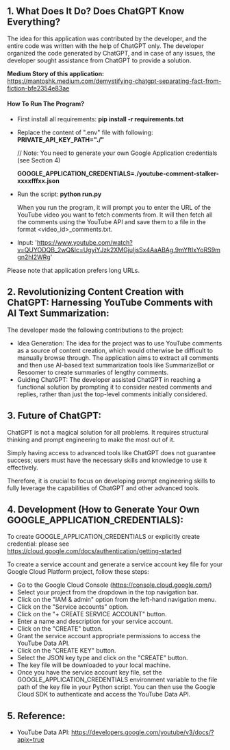 ## 1. What Does It Do? Does ChatGPT Know Everything?
The idea for this application was contributed by the developer, and the 
entire code was written with the help of ChatGPT only. The developer 
organized the code generated by ChatGPT, and in case of any issues, the 
developer sought assistance from ChatGPT to provide a solution.

**Medium Story of this application:** https://mantoshk.medium.com/demystifying-chatgpt-separating-fact-from-fiction-bfe2354e83ae


#### How To Run The Program?
* First install all requirements: **pip install -r requirements.txt**
* Replace the content of ".env" file with following:
    **PRIVATE_API_KEY_PATH="./"**

    // Note: You need to generate your own Google Application credentials (see Section 4)

    **GOOGLE_APPLICATION_CREDENTIALS=./youtube-comment-stalker-xxxxfffxx.json**

* Run the script: **python run.py**

    When you run the program, it will prompt you to enter the URL of the YouTube video 
    you want to fetch comments from. It will then fetch all the comments using the 
    YouTube API and save them to a file in the format <video_id>_comments.txt.

* Input: 'https://www.youtube.com/watch?v=QUYODQB_2wQ&lc=UgyiYJzk2XMGjuIjsSx4AaABAg.9mYftIxYoRS9mgn2hI2WRg'

Please note that application prefers long URLs.

## 2. Revolutionizing Content Creation with ChatGPT: Harnessing YouTube Comments with AI Text Summarization:

The developer made the following contributions to the project:
* Idea Generation: The idea for the project was to use YouTube comments as a 
 source of content creation, which would otherwise be difficult to manually 
 browse through. The application aims to extract all comments and then use 
 AI-based text summarization tools like SummarizeBot or Resoomer to create 
 summaries of lengthy comments.
* Guiding ChatGPT: The developer assisted ChatGPT in reaching a functional 
 solution by prompting it to consider nested comments and replies, rather 
 than just the top-level comments initially considered.

## 3. Future of ChatGPT: 
ChatGPT is not a magical solution for all problems. It requires structural 
thinking and prompt engineering to make the most out of it. 

Simply having access to advanced tools like ChatGPT does not guarantee success; users must 
have the necessary skills and knowledge to use it effectively. 

Therefore, it is crucial to focus on developing prompt engineering skills to fully leverage 
the capabilities of ChatGPT and other advanced tools.


## 4. Development (How to Generate Your Own GOOGLE_APPLICATION_CREDENTIALS):
To create GOOGLE_APPLICATION_CREDENTIALS or explicitly create credential: please see https://cloud.google.com/docs/authentication/getting-started

To create a service account and generate a service account key file for your Google Cloud Platform project, follow these steps:

* Go to the Google Cloud Console (https://console.cloud.google.com/)
* Select your project from the dropdown in the top navigation bar.
* Click on the "IAM & admin" option from the left-hand navigation menu.
* Click on the "Service accounts" option.
* Click on the "+ CREATE SERVICE ACCOUNT" button.
* Enter a name and description for your service account.
* Click on the "CREATE" button.
* Grant the service account appropriate permissions to access the YouTube Data API.
* Click on the "CREATE KEY" button.
* Select the JSON key type and click on the "CREATE" button.
* The key file will be downloaded to your local machine.
* Once you have the service account key file, set the GOOGLE_APPLICATION_CREDENTIALS environment variable to the file path of the key file in your Python script. You can then use the Google Cloud SDK to authenticate and access the YouTube Data API.


## 5. Reference:
* YouTube Data API: https://developers.google.com/youtube/v3/docs/?apix=true